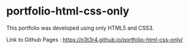 # portfolio-html-css-only
This portfolio was developed using only HTML5 and CSS3.

Link to Github Pages : https://n3t3r4.github.io/portfolio-html-css-only/
